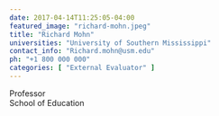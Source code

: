 ```yaml
---
date: 2017-04-14T11:25:05-04:00
featured_image: "richard-mohn.jpeg"
title: "Richard Mohn"
universities: "University of Southern Mississippi"
contact_info: "Richard.mohn@usm.edu"
ph: "+1 800 000 000"
categories: [ "External Evaluator" ]
---
```


Professor\
School of Education





